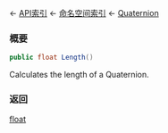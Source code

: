 ← [API索引](Api-Index) ← [命名空间索引](Namespace-Index) ← [Quaternion](VRageMath.Quaternion)

### 概要

```csharp
public float Length()
```

Calculates the length of a Quaternion.

### 返回

[float](https://docs.microsoft.com/en-us/dotnet/api/System.Single?view=netframework-4.6)

